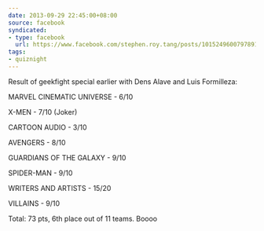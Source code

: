 ```yaml
---
date: 2013-09-29 22:45:00+08:00
source: facebook
syndicated:
- type: facebook
  url: https://www.facebook.com/stephen.roy.tang/posts/10152496007978912
tags:
- quiznight
---
```


Result of geekfight special earlier with Dens Alave and Luis Formilleza:  

MARVEL CINEMATIC UNIVERSE - 6/10 

X-MEN - 7/10 (Joker) 

CARTOON AUDIO - 3/10  

AVENGERS - 8/10  

GUARDIANS OF THE GALAXY - 9/10 

SPIDER-MAN - 9/10 

WRITERS AND ARTISTS - 15/20 

VILLAINS - 9/10  

Total: 73 pts, 6th place out of 11 teams. Boooo
